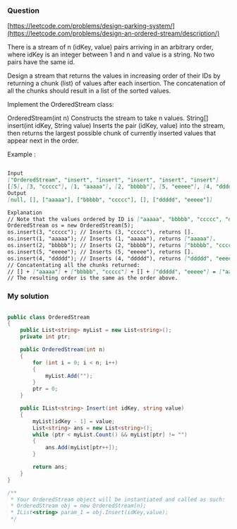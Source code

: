 ### Question

[https://leetcode.com/problems/design-parking-system/](https://leetcode.com/problems/design-an-ordered-stream/description/)

There is a stream of n (idKey, value) pairs arriving in an arbitrary order, where idKey is an integer between 1 and n and value is a string. No two pairs have the same id.

Design a stream that returns the values in increasing order of their IDs by returning a chunk (list) of values after each insertion. The concatenation of all the chunks should result in a list of the sorted values.

Implement the OrderedStream class:

OrderedStream(int n) Constructs the stream to take n values.
String[] insert(int idKey, String value) Inserts the pair (idKey, value) into the stream, then returns the largest possible chunk of currently inserted values that appear next in the order.

Example :

```md

Input
["OrderedStream", "insert", "insert", "insert", "insert", "insert"]
[[5], [3, "ccccc"], [1, "aaaaa"], [2, "bbbbb"], [5, "eeeee"], [4, "ddddd"]]
Output
[null, [], ["aaaaa"], ["bbbbb", "ccccc"], [], ["ddddd", "eeeee"]]

Explanation
// Note that the values ordered by ID is ["aaaaa", "bbbbb", "ccccc", "ddddd", "eeeee"].
OrderedStream os = new OrderedStream(5);
os.insert(3, "ccccc"); // Inserts (3, "ccccc"), returns [].
os.insert(1, "aaaaa"); // Inserts (1, "aaaaa"), returns ["aaaaa"].
os.insert(2, "bbbbb"); // Inserts (2, "bbbbb"), returns ["bbbbb", "ccccc"].
os.insert(5, "eeeee"); // Inserts (5, "eeeee"), returns [].
os.insert(4, "ddddd"); // Inserts (4, "ddddd"), returns ["ddddd", "eeeee"].
// Concatentating all the chunks returned:
// [] + ["aaaaa"] + ["bbbbb", "ccccc"] + [] + ["ddddd", "eeeee"] = ["aaaaa", "bbbbb", "ccccc", "ddddd", "eeeee"]
// The resulting order is the same as the order above.
```

### My solution

```C#

public class OrderedStream
{
    public List<string> myList = new List<string>();
    private int ptr;

    public OrderedStream(int n)
    {
        for (int i = 0; i < n; i++)
        {
            myList.Add("");
        }
        ptr = 0;
    }

    public IList<string> Insert(int idKey, string value)
    {
        myList[idKey - 1] = value;
        List<string> ans = new List<string>();
        while (ptr < myList.Count() && myList[ptr] != "")
        {
            ans.Add(myList[ptr++]);
        }

        return ans;
    }
}

/**
 * Your OrderedStream object will be instantiated and called as such:
 * OrderedStream obj = new OrderedStream(n);
 * IList<string> param_1 = obj.Insert(idKey,value);
 */

```
